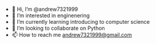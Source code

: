 - 👋 Hi, I’m @andrew7321999
- 👀 I’m interested in enginenering
- 🌱 I’m currently learning introducing to computer science
- 💞️ I’m looking to collaborate on Python
- 📫 How to reach me andrew7321999@gmail.com

<!---
andrew7321999/andrew7321999 is a ✨ special ✨ repository because its `README.md` (this file) appears on your GitHub profile.
You can click the Preview link to take a look at your changes.
--->
